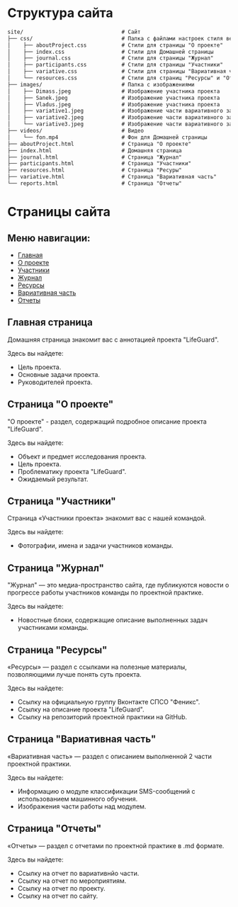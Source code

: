 # Структура сайта
```markdown
site/                               # Сайт
├── css/                            # Папка с файлами настроек стиля веб-страниц сайта
│    ├── aboutProject.css           # Стили для страницы "О проекте"
│    ├── index.css                  # Стили для Домашней страницы
│    ├── journal.css                # Стили для страницы "Журнал"
│    ├── participants.css           # Стили для страницы "Участники"
│    ├── variative.css              # Стили для страницы "Вариативная часть"
│    └── resources.css              # Стили для страниц "Ресурсы" и "Отчеты"
├── images/                         # Папка с изображениями
│    ├── Dimass.jpeg                # Изображение участника проекта
│    ├── Sanek.jpeg                 # Изображение участника проекта
│    ├── Vladus.jpeg                # Изображение участника проекта
│    ├── variative1.jpeg            # Изображение части вариативного задания
│    ├── variative2.jpeg            # Изображение части вариативного задания
│    └── variative3.jpeg            # Изображение части вариативного задания
├── videos/							# Видео
│    └── fon.mp4         	        # Фон для Домашней страницы
├── aboutProject.html               # Страница "О проекте"
├── index.html                      # Домашняя страница
├── journal.html                    # Страница "Журнал"
├── participants.html               # Страница "Участники"
├── resources.html                  # Страница "Ресуры"
├── variative.html                  # Страница "Вариативная часть"
└── reports.html                    # Страница "Отчеты"
```
# Страницы сайта

## Меню навигации:
- [Главная](https://github.com/alexanderkreidich/project-practice/blob/master/site/index.html)
- [О проекте](https://github.com/alexanderkreidich/project-practice/blob/master/site/aboutProject.html)
- [Участники](https://github.com/alexanderkreidich/project-practice/blob/master/site/participants.html)
- [Журнал](https://github.com/alexanderkreidich/project-practice/blob/master/site/journal.html)
- [Ресурсы](https://github.com/alexanderkreidich/project-practice/blob/master/site/resources.html)
- [Вариативная часть](https://github.com/alexanderkreidich/project-practice/blob/master/site/variative.html)
- [Отчеты](https://github.com/alexanderkreidich/project-practice/blob/master/site/reports.html)

## Главная страница
Домашняя страница знакомит вас с аннотацией проекта "LifeGuard".

Здесь вы найдете:
-  Цель проекта.
-  Основные задачи проекта.
-  Руководителей проекта.

## Страница "О проекте"
"О проекте" - раздел, содержащий подробное описание проекта "LifeGuard".

Здесь вы найдете:
- Объект и предмет исследования проекта.
- Цель проекта.
- Проблематику проекта "LifeGuard".
- Ожидаемый результат.

## Страница "Участники"
Страница «Участники проекта» знакомит вас с нашей командой.

Здесь вы найдете:
- Фотографии, имена и задачи участников команды.

## Страница "Журнал"
"Журнал" — это медиа-пространство сайта, где публикуются новости о прогрессе работы участников команды по проектной практике.

Здесь вы найдете:
- Новостные блоки, содержащие описание выполненных задач участниками команды.

## Страница "Ресурсы"
«Ресурсы» — раздел с ссылками на полезные материалы, позволяющими лучше понять суть проекта.

Здесь вы найдете:
- Ссылку на официальную группу Вконтакте СПСО "Феникс".
- Ссылку на описание проекта "LifeGuard".
- Ссылку на репозиторий проектной практики на GitHub.

## Страница "Вариативная часть"
«Вариативная часть» — раздел с описанием выполненной 2 части проектной практики.

Здесь вы найдете:
- Информацию о модуле классификации SMS-сообщений с использованием машинного обучения.
- Изображения части работы над модулем.

## Страница "Отчеты"
«Отчеты» — раздел с отчетами по проектной практике в .md формате.

Здесь вы найдете:
- Ссылку на отчет по вариативнйо части.
- Ссылку на отчет по мероприятиям.
- Ссылку на отчет по проекту.
- Ссылку на отчет по сайту.